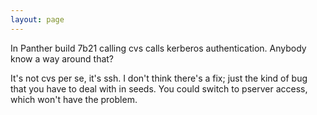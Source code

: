 ```yaml
---
layout: page
---
```


In Panther build 7b21 calling cvs calls kerberos authentication.  Anybody know a way around that?

It's not cvs per se, it's ssh. I don't think there's a fix; just the kind of bug that you have to deal with in seeds. You could switch to pserver access, which won't have the problem.
